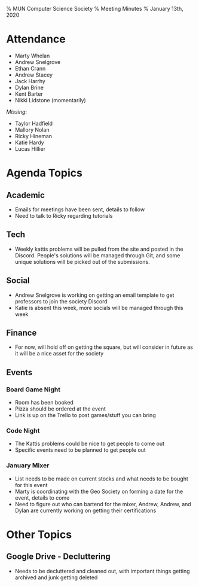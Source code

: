 % MUN Computer Science Society
% Meeting Minutes
% January 13th, 2020

# Attendance

* Marty Whelan
* Andrew Snelgrove
* Ethan Crann
* Andrew Stacey
* Jack Harrhy
* Dylan Brine
* Kent Barter
* Nikki Lidstone (momentarily)

_Missing_:

* Taylor Hadfield
* Mallory Nolan
* Ricky Hineman
* Katie Hardy
* Lucas Hillier

# Agenda Topics

## Academic

* Emails for meetings have been sent, details to follow
* Need to talk to Ricky regarding tutorials

## Tech

* Weekly kattis problems will be pulled from the site and posted in the Discord. People's solutions will be managed through Git, and some unique solutions will be picked out of the submissions.

## Social

* Andrew Snelgrove is working on getting an email template to get professors to join the society Discord
* Katie is absent this week, more socials will be managed through this week

## Finance

* For now, will hold off on getting the square, but will consider in future as it will be a nice asset for the society

## Events

### Board Game Night
* Room has been booked
* Pizza should be ordered at the event
* Link is up on the Trello to post games/stuff you can bring

### Code Night
* The Kattis problems could be nice to get people to come out
* Specific events need to be planned to get people out

### January Mixer
* List needs to be made on current stocks and what needs to be bought for this event
* Marty is coordinating with the Geo Society on forming a date for the event, details to come
* Need to figure out who can bartend for the mixer, Andrew, Andrew, and Dylan are currently working on getting their certifications

# Other Topics

## Google Drive - Decluttering
* Needs to be decluttered and cleaned out, with important things getting archived and junk getting deleted